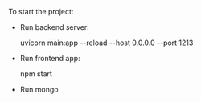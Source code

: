 To start the project:

- Run backend server:

    uvicorn main:app --reload --host 0.0.0.0 --port 1213

- Run frontend app:

    npm start

- Run mongo